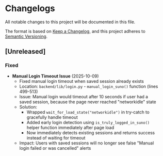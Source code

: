 # Changelogs

All notable changes to this project will be documented in this file.

The format is based on [Keep a Changelog](https://keepachangelog.com/en/1.0.0/),
and this project adheres to [Semantic Versioning](https://semver.org/spec/v2.0.0.html).

## [Unreleased]

### Fixed
- **Manual Login Timeout Issue** (2025-10-09)
  - Fixed manual login timeout when saved session already exists
  - Location: `backend/lib/login.py` - `manual_login_suno()` function (lines 499-513)
  - Issue: Manual login would timeout after 10 seconds if user had a saved session, because the page never reached "networkidle" state
  - Solution:
    - Wrapped `wait_for_load_state("networkidle")` in try-catch to gracefully handle timeout
    - Added early login detection using `is_truly_logged_in_suno()` helper function immediately after page load
    - Now immediately detects existing sessions and returns success instead of waiting for timeout
  - Impact: Users with saved sessions will no longer see false "Manual login failed or was cancelled" alerts
